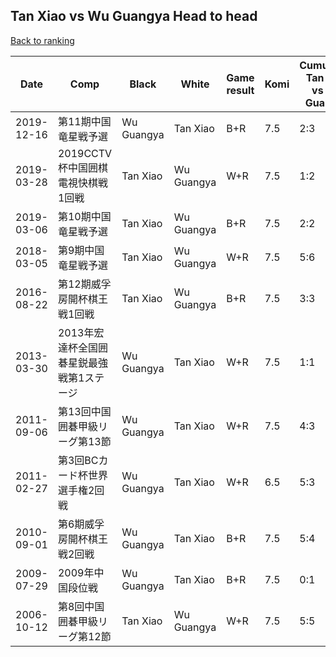 ## Tan Xiao vs Wu Guangya Head to head

[Back to ranking](../../index.md)




| **Date** | **Comp** | **Black** | **White** | **Game result** | **Komi** | **Cumulative Tan Xiao vs Wu Guangya** | **Tan Xiao streak** | **Wu Guangya streak** | 
| --- | --- | --- | --- | --- | --- | --- | --- | --- |
| 2019-12-16 | 第11期中国竜星戦予選 | Wu Guangya | Tan Xiao | B+R | 7.5 | 2:3 | 0 | 1 | 
| 2019-03-28 | 2019CCTV杯中国囲棋電視快棋戦1回戦 | Tan Xiao | Wu Guangya | W+R | 7.5 | 1:2 | 0 | 1 | 
| 2019-03-06 | 第10期中国竜星戦予選 | Tan Xiao | Wu Guangya | B+R | 7.5 | 2:2 | 1 | 0 | 
| 2018-03-05 | 第9期中国竜星戦予選 | Tan Xiao | Wu Guangya | W+R | 7.5 | 5:6 | 0 | 3 | 
| 2016-08-22 | 第12期威孚房開杯棋王戦1回戦 | Tan Xiao | Wu Guangya | B+R | 7.5 | 3:3 | 1 | 0 | 
| 2013-03-30 | 2013年宏達杯全国囲碁星鋭最強戦第1ステージ | Wu Guangya | Tan Xiao | W+R | 7.5 | 1:1 | 1 | 0 | 
| 2011-09-06 | 第13回中国囲碁甲級リーグ第13節 | Wu Guangya | Tan Xiao | W+R | 7.5 | 4:3 | 2 | 0 | 
| 2011-02-27 | 第3回BCカード杯世界選手権2回戦 | Wu Guangya | Tan Xiao | W+R | 6.5 | 5:3 | 3 | 0 | 
| 2010-09-01 | 第6期威孚房開杯棋王戦2回戦 | Wu Guangya | Tan Xiao | B+R | 7.5 | 5:4 | 0 | 1 | 
| 2009-07-29 | 2009年中国段位戦 | Wu Guangya | Tan Xiao | B+R | 7.5 | 0:1 | 0 | 1 | 
| 2006-10-12 | 第8回中国囲碁甲級リーグ第12節 | Tan Xiao | Wu Guangya | W+R | 7.5 | 5:5 | 0 | 2 |




